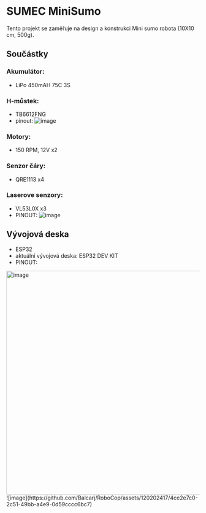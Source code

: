# SUMEC MiniSumo
Tento projekt se zaměřuje na design a konstrukci Mini sumo robota (10X10 cm, 500g).

## Součástky
### Akumulátor:
- LiPo 450mAH 75C 3S
### H-můstek:
- TB6612FNG
- pinout:
![image](https://github.com/Balcarj/RoboCop/assets/120202417/d428edce-0110-4f3d-872b-86517cfe1f39)
### Motory:
- 150 RPM, 12V x2
### Senzor čáry:
- QRE1113 x4
### Laserove senzory:
- VL53L0X x3
- PINOUT:
![image](https://github.com/Balcarj/RoboCop/assets/120202417/961efc51-b523-499f-9c7b-6f78cc3e25a9)
## Vývojová deska
- ESP32
- aktuální vývojová deska: ESP32 DEV KIT
- PINOUT:
<img width="583" alt="image" src="https://github.com/Balcarj/RoboCop/assets/120202417/0a48480b-2006-40af-a8f0-d4dc24d26c9d">
![image](https://github.com/Balcarj/RoboCop/assets/120202417/4ce2e7c0-2c51-49bb-a4e9-0d59cccc6bc7)


